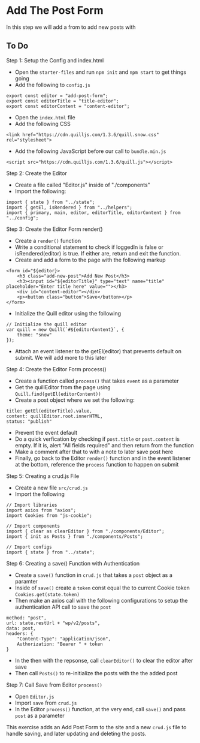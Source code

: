 # Add The Post Form

In this step we will add a from to add new posts with

## To Do

Step 1: Setup the Config and index.html
- Open the `starter-files` and run `npm init` and `npm start` to get things going
- Add the following to `config.js` 
```
export const editor = "add-post-form";
export const editorTitle = "title-editor";
export const editorContent = "content-editor";
```
- Open the `index.html` file
- Add the following CSS
```
<link href="https://cdn.quilljs.com/1.3.6/quill.snow.css" rel="stylesheet">
```
- Add the following JavaScript before our call to `bundle.min.js`
```
<script src="https://cdn.quilljs.com/1.3.6/quill.js"></script>
```

Step 2: Create the Editor
- Create a file called "Editor.js" inside of "./components"
- Import the following:
```
import { state } from "../state";
import { getEl, isRendered } from "../helpers";
import { primary, main, editor, editorTitle, editorContent } from "../config";
```

Step 3: Create the Editor Form render()
- Create a `render()` function
- Write a conditional statement to check if loggedIn is false or isRendered(editor) is true.  If either are, return and exit the function.
- Create and add a form to the page with the following markup
```
<form id="${editor}>
    <h3 class="add-new-post">Add New Post</h3>
    <h3><input id="${editorTitle}" type="text" name="title" placeholder="Enter title here" value=""></h3>
    <div id="content-editor"></div>
    <p><button class="button">Save</button></p>
</form>
```
- Initialize the Quill editor using the following
```
// Initialize the quill editor
var quill = new Quill(`#${editorContent}`, {
    theme: "snow"
});
```
- Attach an event listener to the getEl(editor) that prevents default on submit.  We will add more to this later

Step 4: Create the Editor Form process()
- Create a function called `process()` that takes `event` as a parameter
- Get the quillEditor from the page using `Quill.find(getEl(editorContent))`
- Create a post object where we set the following:
``` 
title: getEl(editorTitle).value, 
content: quillEditor.root.innerHTML,
status: "publish"
```
- Prevent the event default
- Do a quick verfication by checking if `post.title` or `post.content` is empty.  If it is, alert "All fields required" and then return from the function
- Make a comment after that to with a note to later save post here
- Finally, go back to the Editor `render()` function and in the event listener at the bottom, reference the `process` function to happen on submit

Step 5: Creating a crud.js File
- Create a new file `src/crud.js`
- Import the following
```
// Import libraries
import axios from "axios";
import Cookies from "js-cookie";

// Import components
import { clear as clearEditor } from "./components/Editor";
import { init as Posts } from "./components/Posts";

// Import configs
import { state } from "../state";
```


Step 6: Creating a save() Function with Authentication
- Create a `save()` function in `crud.js` that takes a `post` object as a paramter
- Inside of `save()` create a `token` const equal the to current Cookie token `Cookies.get(state.token)`
- Then make an axios call with the following configurations to setup the authentication API call to save the `post`
```
method: "post",
url: state.restUrl + "wp/v2/posts",
data: post,
headers: {
    "Content-Type": "application/json",
    Authorization: "Bearer " + token
}
```
- In the then with the repsonse, call `clearEditor()` to clear the editor after save
- Then call `Posts()` to re-initialize the posts with the the added post

Step 7: Call Save from Editor `process()`
- Open `Editor.js`
- Import `save` from `crud.js`
- In the Editor `process()` function, at the very end, call `save()` and pass `post` as a parameter

This exercise adds an Add Post Form to the site and a new `crud.js` file to handle saving, and later updating and deleting the posts.